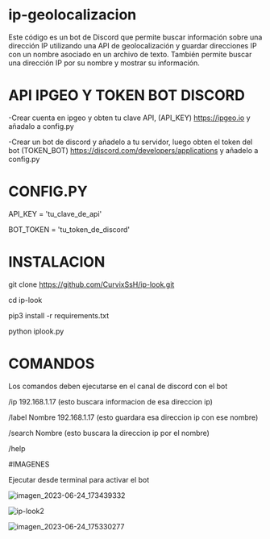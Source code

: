 # ip-geolocalizacion 
Este código es un bot de Discord que permite buscar información sobre una dirección IP utilizando una API de geolocalización y guardar direcciones IP con un nombre asociado en un archivo de texto. También permite buscar una dirección IP por su nombre y mostrar su información.

# API IPGEO Y TOKEN BOT DISCORD

-Crear cuenta en ipgeo y obten tu clave API, (API_KEY) https://ipgeo.io y añadalo a config.py

-Crear un bot de discord y añadelo a tu servidor, luego obten el token del bot 
(TOKEN_BOT) https://discord.com/developers/applications y añadelo a config.py

# CONFIG.PY

API_KEY = 'tu_clave_de_api'

BOT_TOKEN = 'tu_token_de_discord'

# INSTALACION

git clone https://github.com/CurvixSsH/ip-look.git

cd ip-look

pip3 install -r requirements.txt

python iplook.py

# COMANDOS

Los comandos deben ejecutarse en el canal de discord con el bot 

/ip 192.168.1.17  (esto buscara informacion de esa direccion ip)

/label Nombre 192.168.1.17  (esto guardara esa direccion ip con ese nombre)

/search Nombre  (esto buscara la direccion ip por el nombre)

/help

#IMAGENES 

Ejecutar desde terminal para activar el bot

![imagen_2023-06-24_173439332](https://github.com/CurvixSsH/ip-look/assets/127477293/02b498fd-d3a8-49c0-b843-b72d39ae9c06)

![ip-look2](https://github.com/CurvixSsH/ip-look/assets/127477293/afdd868d-8976-4186-acef-3e29a8c108c0)

![imagen_2023-06-24_175330277](https://github.com/CurvixSsH/ip-look/assets/127477293/7b87ae9f-f20f-4682-a09d-ca0395936769)



